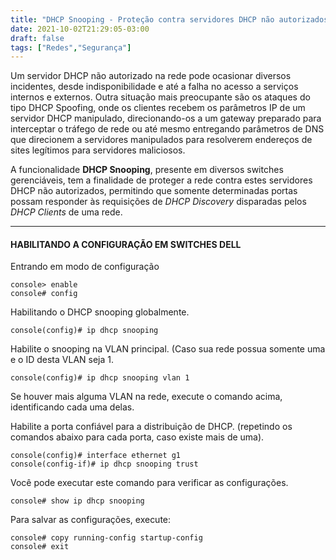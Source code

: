```yaml
---
title: "DHCP Snooping - Proteção contra servidores DHCP não autorizados"
date: 2021-10-02T21:29:05-03:00
draft: false
tags: ["Redes","Segurança"]
---
```



Um servidor DHCP não autorizado na rede pode ocasionar diversos incidentes, desde indisponibilidade e até a falha no acesso a serviços internos e externos. Outra situação mais preocupante são os ataques do tipo DHCP Spoofing, onde os clientes recebem os parâmetros IP de um servidor DHCP manipulado, direcionando-os a um gateway preparado para interceptar o tráfego de rede ou até mesmo entregando parâmetros de DNS que direcionem a servidores manipulados para resolverem endereços de sites legítimos para servidores maliciosos.

A funcionalidade **DHCP Snooping**, presente em diversos switches gerenciáveis, tem a finalidade de proteger a rede contra estes servidores DHCP não autorizados, permitindo que somente determinadas portas possam responder às requisições de *DHCP Discovery* disparadas pelos *DHCP Clients* de uma rede.

------------
#### HABILITANDO A CONFIGURAÇÃO EM SWITCHES DELL

Entrando em modo de configuração

```console
console> enable
console# config
```

Habilitando o DHCP snooping globalmente.

```console
console(config)# ip dhcp snooping
```

Habilite o snooping na VLAN principal. (Caso sua rede possua somente uma e o ID desta VLAN seja 1.

```console
console(config)# ip dhcp snooping vlan 1
```

Se houver mais alguma VLAN na rede, execute o comando acima, identificando cada uma delas.

Habilite a porta confiável para a distribuição de DHCP. (repetindo os comandos abaixo para cada porta, caso existe mais de uma).

```console
console(config)# interface ethernet g1
console(config-if)# ip dhcp snooping trust
```

Você pode executar este comando para verificar as configurações.

```console
console# show ip dhcp snooping
```

Para salvar as configurações, execute:

```console
console# copy running-config startup-config
console# exit
```
